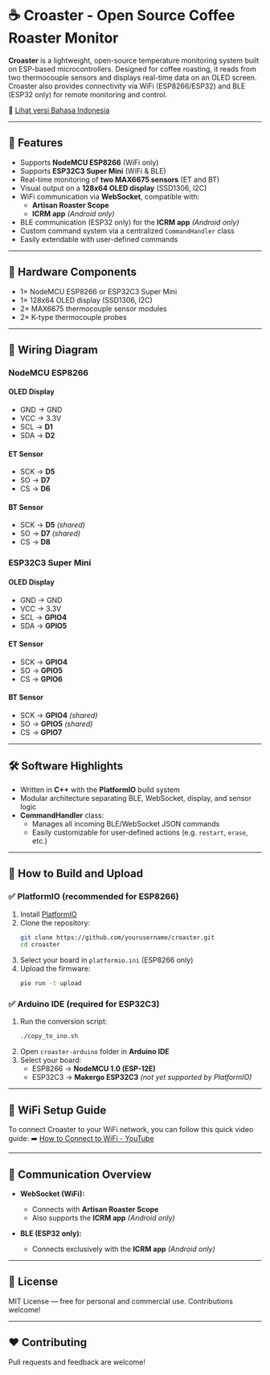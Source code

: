 # ☕ Croaster - Open Source Coffee Roaster Monitor

**Croaster** is a lightweight, open-source temperature monitoring system built on ESP-based microcontrollers. Designed for coffee roasting, it reads from two thermocouple sensors and displays real-time data on an OLED screen. Croaster also provides connectivity via WiFi (ESP8266/ESP32) and BLE (ESP32 only) for remote monitoring and control.

📄 [Lihat versi Bahasa Indonesia](README_ID.md)

---

## 🚀 Features

- Supports **NodeMCU ESP8266** (WiFi only)
- Supports **ESP32C3 Super Mini** (WiFi & BLE)
- Real-time monitoring of **two MAX6675 sensors** (ET and BT)
- Visual output on a **128x64 OLED display** (SSD1306, I2C)
- WiFi communication via **WebSocket**, compatible with:
  - **Artisan Roaster Scope**
  - **ICRM app** *(Android only)*
- BLE communication (ESP32 only) for the **ICRM app** *(Android only)*
- Custom command system via a centralized `CommandHandler` class
- Easily extendable with user-defined commands

---

## 🧩 Hardware Components

- 1× NodeMCU ESP8266 or ESP32C3 Super Mini
- 1× 128x64 OLED display (SSD1306, I2C)
- 2× MAX6675 thermocouple sensor modules
- 2× K-type thermocouple probes

---

## 🔌 Wiring Diagram

### NodeMCU ESP8266

#### OLED Display
- GND → GND
- VCC → 3.3V
- SCL → **D1**
- SDA → **D2**

#### ET Sensor
- SCK → **D5**
- SO  → **D7**
- CS  → **D6**

#### BT Sensor
- SCK → **D5** *(shared)*
- SO  → **D7** *(shared)*
- CS  → **D8**

### ESP32C3 Super Mini

#### OLED Display
- GND → GND
- VCC → 3.3V
- SCL → **GPIO4**
- SDA → **GPIO5**

#### ET Sensor
- SCK → **GPIO4**
- SO  → **GPIO5**
- CS  → **GPIO6**

#### BT Sensor
- SCK → **GPIO4** *(shared)*
- SO  → **GPIO5** *(shared)*
- CS  → **GPIO7**

---

## 🛠 Software Highlights

- Written in **C++** with the **PlatformIO** build system
- Modular architecture separating BLE, WebSocket, display, and sensor logic
- **CommandHandler** class:
  - Manages all incoming BLE/WebSocket JSON commands
  - Easily customizable for user-defined actions (e.g. `restart`, `erase`, etc.)

---

## 🔧 How to Build and Upload

### ✅ PlatformIO (recommended for ESP8266)

1. Install [PlatformIO](https://platformio.org/)
2. Clone the repository:
   ```bash
   git clone https://github.com/yourusername/croaster.git
   cd croaster
   ```
3. Select your board in `platformio.ini` (ESP8266 only)
4. Upload the firmware:
   ```bash
   pio run -t upload
   ```

### ✅ Arduino IDE (required for ESP32C3)

1. Run the conversion script:
   ```bash
   ./copy_to_ino.sh
   ```
2. Open `croaster-arduino` folder in **Arduino IDE**
3. Select your board:
   - ESP8266 → **NodeMCU 1.0 (ESP-12E)**
   - ESP32C3 → **Makergo ESP32C3** *(not yet supported by PlatformIO)*

---

## 🔗 WiFi Setup Guide

To connect Croaster to your WiFi network, you can follow this quick video guide: ➡️ [How to Connect to WiFi - YouTube](https://www.youtube.com/watch?v=esNiudoCEcU\&t=434s)

---

## 📡 Communication Overview

- **WebSocket (WiFi):**
  - Connects with **Artisan Roaster Scope**
  - Also supports the **ICRM app** *(Android only)*

- **BLE (ESP32 only):**
  - Connects exclusively with the **ICRM app** *(Android only)*

---

## 📘 License

MIT License — free for personal and commercial use. Contributions welcome!

---

## ❤️ Contributing

Pull requests and feedback are welcome!